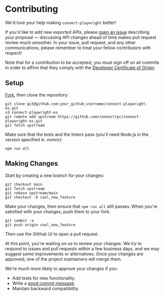 # Contributing

We'd love your help making `connect-playwright` better!

If you'd like to add new exported APIs, please [open an issue][open-issue]
describing your proposal &mdash; discussing API changes ahead of time makes
pull request review much smoother. In your issue, pull request, and any other
communications, please remember to treat your fellow contributors with
respect!

Note that for a contribution to be accepted, you must sign off on all commits
in order to affirm that they comply with the [Developer Certificate of Origin][dco].

## Setup

[Fork][fork], then clone the repository:

```
git clone git@github.com:your_github_username/connect-playwright-es.git
cd connect-playwright-es
git remote add upstream https://github.com/connectrpc/connect-playwright-es.git
git fetch upstream
```

Make sure that the tests and the linters pass (you'll need Node.js in the
version specified in .nvmrc):

```
npm run all
```

## Making Changes

Start by creating a new branch for your changes:

```
git checkout main
git fetch upstream
git rebase upstream/main
git checkout -b cool_new_feature
```

Make your changes, then ensure that `npm run all` still passes.
When you're satisfied with your changes, push them to your fork.

```
git commit -a
git push origin cool_new_feature
```

Then use the GitHub UI to open a pull request.

At this point, you're waiting on us to review your changes. We *try* to respond
to issues and pull requests within a few business days, and we may suggest some
improvements or alternatives. Once your changes are approved, one of the
project maintainers will merge them.

We're much more likely to approve your changes if you:

* Add tests for new functionality.
* Write a [good commit message][commit-message].
* Maintain backward compatibility.

[fork]: https://github.com/connectrpc/connect-playwright-es/fork
[open-issue]: https://github.com/connectrpc/connect-playwright-es/issues/new
[dco]: https://developercertificate.org
[commit-message]: http://tbaggery.com/2008/04/19/a-note-about-git-commit-messages.html
